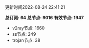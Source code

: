 更新时间2022-08-24 22:41:21

**总订阅: 64**
**总节点: 9016**
**有效节点: 1947**
- v2ray节点: 1660
- ss节点: 249
- trojan节点: 38
